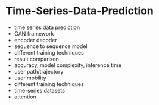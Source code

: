 # Time-Series-Data-Prediction                 
- time series data prediction                
- GAN framework                
- encoder decoder          
- sequence to sequence model   
- different training techniques  
- result comparison 
- accuracy, model complexity, inference time 
- user path/trajectory 
- user mobility 
- different training techniques 
- time-series datasets 
- attention 
  
